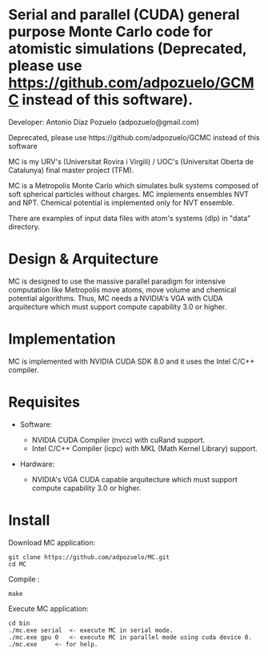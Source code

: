 Serial and parallel (CUDA) general purpose Monte Carlo code for atomistic simulations (Deprecated, please use https://github.com/adpozuelo/GCMC instead of this software).
===========

<p> Developer:
	Antonio Díaz Pozuelo (adpozuelo@gmail.com) </p>

<p> Deprecated, please use https://github.com/adpozuelo/GCMC instead of this software </p>

<p> MC is my URV's (Universitat Rovira i Virgili) / UOC's (Universitat Oberta de Catalunya) final master project (TFM). </p>

<p> MC is a Metropolis Monte Carlo which simulates bulk systems composed of soft spherical particles without charges. 
MC implements ensembles NVT and NPT.
Chemical potential is implemented only for NVT ensemble.</p>

There are examples of input data files with atom's systems (dlp) in "data" directory.

Design & Arquitecture
==========

MC is designed to use the massive parallel paradigm for intensive computation like Metropolis move atoms, move volume and chemical potential algorithms. Thus, MC needs a NVIDIA's VGA with CUDA arquitecture which must support compute capability 3.0 or higher.

Implementation
==========
MC is implemented with NVIDIA CUDA SDK 8.0 and it uses the Intel C/C++ compiler.

Requisites
==========

- Software:

  * NVIDIA CUDA Compiler (nvcc) with cuRand support.
  * Intel C/C++ Compiler (icpc) with MKL (Math Kernel Library) support.

- Hardware:

  * NVIDIA's VGA CUDA capable arquitecture which must support compute capability 3.0 or higher.

Install
=======

<p> Download MC application: </p>

	git clone https://github.com/adpozuelo/MC.git
	cd MC

<p> Compile </b>: </p>

	make

<p> Execute MC application: </p>

	cd bin
	./mc.exe serial  <- execute MC in serial mode.
	./mc.exe gpu 0   <- execute MC in parallel mode using cuda device 0.
	./mc.exe 	 <- for help.
		
